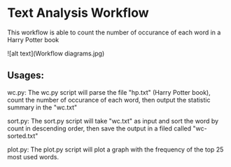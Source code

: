 # Text Analysis Workflow
This workflow is able to count the number of occurance of each word in a Harry Potter book

![alt text](Workflow diagrams.jpg)

## Usages:

wc.py:
The wc.py script will parse the file "hp.txt" (Harry Potter book), count the number of occurance of each word, then output the statistic summary in the "wc.txt"

sort.py:
The sort.py script will take "wc.txt" as input and sort the word by count in descending order, then save the output in a filed called "wc-sorted.txt"

plot.py:
The plot.py script will plot a graph with the frequency of the top 25 most used words.


